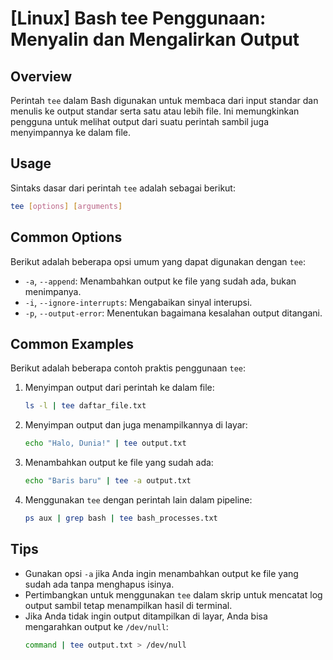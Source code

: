 # [Linux] Bash tee Penggunaan: Menyalin dan Mengalirkan Output

## Overview
Perintah `tee` dalam Bash digunakan untuk membaca dari input standar dan menulis ke output standar serta satu atau lebih file. Ini memungkinkan pengguna untuk melihat output dari suatu perintah sambil juga menyimpannya ke dalam file.

## Usage
Sintaks dasar dari perintah `tee` adalah sebagai berikut:

```bash
tee [options] [arguments]
```

## Common Options
Berikut adalah beberapa opsi umum yang dapat digunakan dengan `tee`:

- `-a`, `--append`: Menambahkan output ke file yang sudah ada, bukan menimpanya.
- `-i`, `--ignore-interrupts`: Mengabaikan sinyal interupsi.
- `-p`, `--output-error`: Menentukan bagaimana kesalahan output ditangani.

## Common Examples
Berikut adalah beberapa contoh praktis penggunaan `tee`:

1. Menyimpan output dari perintah ke dalam file:
   ```bash
   ls -l | tee daftar_file.txt
   ```

2. Menyimpan output dan juga menampilkannya di layar:
   ```bash
   echo "Halo, Dunia!" | tee output.txt
   ```

3. Menambahkan output ke file yang sudah ada:
   ```bash
   echo "Baris baru" | tee -a output.txt
   ```

4. Menggunakan `tee` dengan perintah lain dalam pipeline:
   ```bash
   ps aux | grep bash | tee bash_processes.txt
   ```

## Tips
- Gunakan opsi `-a` jika Anda ingin menambahkan output ke file yang sudah ada tanpa menghapus isinya.
- Pertimbangkan untuk menggunakan `tee` dalam skrip untuk mencatat log output sambil tetap menampilkan hasil di terminal.
- Jika Anda tidak ingin output ditampilkan di layar, Anda bisa mengarahkan output ke `/dev/null`:
  ```bash
  command | tee output.txt > /dev/null
  ```